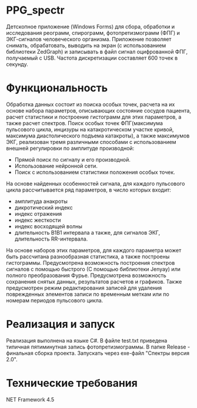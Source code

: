 # PPG_spectr
Детскопное приложение (Windows Forms) для сбора, обработки и исследования реограмм, спирограмм, фотопретизмограмм (ФПГ) и ЭКГ-сигналов человеческого организма. Приложение позволяет снимать, обрабатовать, выводить на экран (с использованием библиотеки ZedGraph) и записывать в файл сигнал оцифрованной ФПГ, получаемый с USB. Частота дискретизации составляет 600 точек в секунду.

# Функциональность
Обработка данных состоит из поиска особых точек, расчета на их основе набора параметров, описывающих состояние сосудов пациента, расчет статистики и построение гистограмм для этих параметров, а также расчет спектров.
Поиск особых точек ФПГ(максимума пульсового цикла, инцизуры на катакротическом участке кривой, максимума диастолического подъема катакроты), а также максимумов ЭКГ, реализован тремя различными способами с использованием внешней регулировки по амплитуде производной:
- Прямой поиск по сигналу и его производной.
- Использование нейронной сети.
- Поиск с использованием статистики положения особых точек.

На основе найденных особенностей сигнала, для каждого пульсового цикла рассчитывается ряд параметров, в число которых входит:
- амплитуда анакроты
- дикротический индекс
- индекс отражения 
- индекс жесткости
- индекс восходящей волны
- длительность В1В1 интервала
а также, для сигналов ЭКГ, длительность RR-интервала.

На основе наборов этих параметров, для каждого параметра может быть рассчитана разнообразная статистика, а также построены гистограммы.
Предусмотрена возможность построения спектров сигналов с помощью быстрого (С помощью библиотеки Jenyay) или полного преобразования Фурье.
Предусмотрена возможность сохранения снятых данных, результатов расчетов и графиков.
Также предусмотрен режим редактирования записей для удаления поврежденных элементов записи по временным меткам или по номерам периодов пульсового цикла.

# Реализация и запуск
Реализация выполнена на языке C#.
В файле test.txt приведена типичная пятиминутная запись фотопретизмограммы.
В папке Release - финальная сборка проекта. Запускать через exe-файл "Спектры версия 2.0".

# Технические требования
NET Framework 4.5

